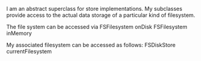 I am an abstract superclass for store implementations. My subclasses provide access to the actual data storage of a particular kind of filesystem. 

The file system can be accessed via
	FSFilesystem onDisk 
	FSFilesystem inMemory
	
My associated filesystem can be accessed as follows:
      FSDiskStore currentFilesystem	